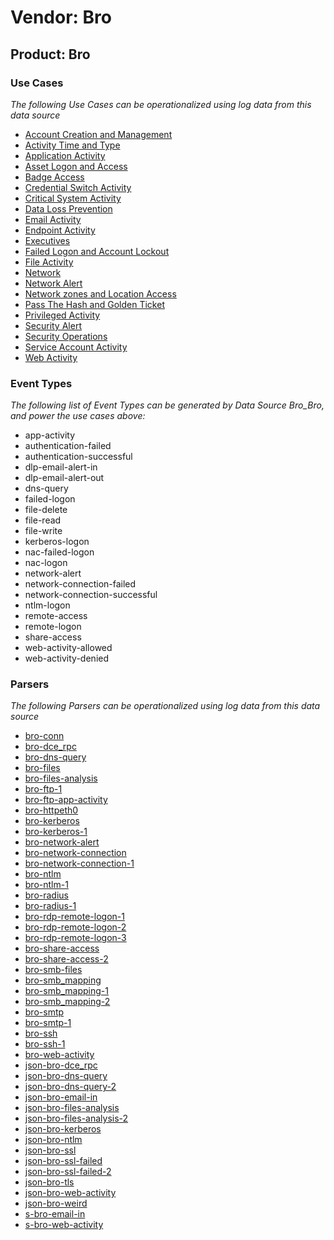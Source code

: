 Vendor: Bro
===========
Product: Bro
------------

### Use Cases

_The following Use Cases can be operationalized using log data from this data source_

* [Account Creation and Management](../UseCases/usecase_account_creation_and_management.md)
* [Activity Time  and Type](../UseCases/usecase_activity_time__and_type.md)
* [Application Activity](../UseCases/usecase_application_activity.md)
* [Asset Logon and Access](../UseCases/usecase_asset_logon_and_access.md)
* [Badge Access](../UseCases/usecase_badge_access.md)
* [Credential Switch Activity](../UseCases/usecase_credential_switch_activity.md)
* [Critical System Activity](../UseCases/usecase_critical_system_activity.md)
* [Data Loss Prevention](../UseCases/usecase_data_loss_prevention.md)
* [Email Activity](../UseCases/usecase_email_activity.md)
* [Endpoint Activity](../UseCases/usecase_endpoint_activity.md)
* [Executives](../UseCases/usecase_executives.md)
* [Failed Logon and Account Lockout](../UseCases/usecase_failed_logon_and_account_lockout.md)
* [File Activity](../UseCases/usecase_file_activity.md)
* [Network](../UseCases/usecase_network.md)
* [Network Alert](../UseCases/usecase_network_alert.md)
* [Network zones and Location Access](../UseCases/usecase_network_zones_and_location_access.md)
* [Pass The Hash and Golden Ticket](../UseCases/usecase_pass_the_hash_and_golden_ticket.md)
* [Privileged Activity](../UseCases/usecase_privileged_activity.md)
* [Security Alert](../UseCases/usecase_security_alert.md)
* [Security Operations](../UseCases/usecase_security_operations.md)
* [Service Account Activity](../UseCases/usecase_service_account_activity.md)
* [Web Activity](../UseCases/usecase_web_activity.md)


### Event Types

_The following list of Event Types can be generated by Data Source Bro_Bro, and power the use cases above:_

- app-activity
- authentication-failed
- authentication-successful
- dlp-email-alert-in
- dlp-email-alert-out
- dns-query
- failed-logon
- file-delete
- file-read
- file-write
- kerberos-logon
- nac-failed-logon
- nac-logon
- network-alert
- network-connection-failed
- network-connection-successful
- ntlm-logon
- remote-access
- remote-logon
- share-access
- web-activity-allowed
- web-activity-denied


### Parsers

_The following Parsers can be operationalized using log data from this data source_

* [bro-conn](../Parsers/parserContent_bro-conn.md)
* [bro-dce_rpc](../Parsers/parserContent_bro-dce_rpc.md)
* [bro-dns-query](../Parsers/parserContent_bro-dns-query.md)
* [bro-files](../Parsers/parserContent_bro-files.md)
* [bro-files-analysis](../Parsers/parserContent_bro-files-analysis.md)
* [bro-ftp-1](../Parsers/parserContent_bro-ftp-1.md)
* [bro-ftp-app-activity](../Parsers/parserContent_bro-ftp-app-activity.md)
* [bro-httpeth0](../Parsers/parserContent_bro-httpeth0.md)
* [bro-kerberos](../Parsers/parserContent_bro-kerberos.md)
* [bro-kerberos-1](../Parsers/parserContent_bro-kerberos-1.md)
* [bro-network-alert](../Parsers/parserContent_bro-network-alert.md)
* [bro-network-connection](../Parsers/parserContent_bro-network-connection.md)
* [bro-network-connection-1](../Parsers/parserContent_bro-network-connection-1.md)
* [bro-ntlm](../Parsers/parserContent_bro-ntlm.md)
* [bro-ntlm-1](../Parsers/parserContent_bro-ntlm-1.md)
* [bro-radius](../Parsers/parserContent_bro-radius.md)
* [bro-radius-1](../Parsers/parserContent_bro-radius-1.md)
* [bro-rdp-remote-logon-1](../Parsers/parserContent_bro-rdp-remote-logon-1.md)
* [bro-rdp-remote-logon-2](../Parsers/parserContent_bro-rdp-remote-logon-2.md)
* [bro-rdp-remote-logon-3](../Parsers/parserContent_bro-rdp-remote-logon-3.md)
* [bro-share-access](../Parsers/parserContent_bro-share-access.md)
* [bro-share-access-2](../Parsers/parserContent_bro-share-access-2.md)
* [bro-smb-files](../Parsers/parserContent_bro-smb-files.md)
* [bro-smb_mapping](../Parsers/parserContent_bro-smb_mapping.md)
* [bro-smb_mapping-1](../Parsers/parserContent_bro-smb_mapping-1.md)
* [bro-smb_mapping-2](../Parsers/parserContent_bro-smb_mapping-2.md)
* [bro-smtp](../Parsers/parserContent_bro-smtp.md)
* [bro-smtp-1](../Parsers/parserContent_bro-smtp-1.md)
* [bro-ssh](../Parsers/parserContent_bro-ssh.md)
* [bro-ssh-1](../Parsers/parserContent_bro-ssh-1.md)
* [bro-web-activity](../Parsers/parserContent_bro-web-activity.md)
* [json-bro-dce_rpc](../Parsers/parserContent_json-bro-dce_rpc.md)
* [json-bro-dns-query](../Parsers/parserContent_json-bro-dns-query.md)
* [json-bro-dns-query-2](../Parsers/parserContent_json-bro-dns-query-2.md)
* [json-bro-email-in](../Parsers/parserContent_json-bro-email-in.md)
* [json-bro-files-analysis](../Parsers/parserContent_json-bro-files-analysis.md)
* [json-bro-files-analysis-2](../Parsers/parserContent_json-bro-files-analysis-2.md)
* [json-bro-kerberos](../Parsers/parserContent_json-bro-kerberos.md)
* [json-bro-ntlm](../Parsers/parserContent_json-bro-ntlm.md)
* [json-bro-ssl](../Parsers/parserContent_json-bro-ssl.md)
* [json-bro-ssl-failed](../Parsers/parserContent_json-bro-ssl-failed.md)
* [json-bro-ssl-failed-2](../Parsers/parserContent_json-bro-ssl-failed-2.md)
* [json-bro-tls](../Parsers/parserContent_json-bro-tls.md)
* [json-bro-web-activity](../Parsers/parserContent_json-bro-web-activity.md)
* [json-bro-weird](../Parsers/parserContent_json-bro-weird.md)
* [s-bro-email-in](../Parsers/parserContent_s-bro-email-in.md)
* [s-bro-web-activity](../Parsers/parserContent_s-bro-web-activity.md)
